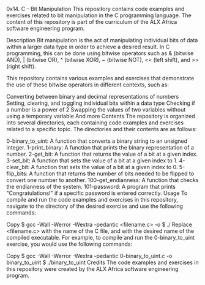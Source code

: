 0x14. C - Bit Manipulation
This repository contains code examples and exercises related to bit manipulation in the C programming language. The content of this repository is part of the curriculum of the ALX Africa software engineering program.

Description
Bit manipulation is the act of manipulating individual bits of data within a larger data type in order to achieve a desired result. In C programming, this can be done using bitwise operators such as & (bitwise AND), | (bitwise OR), ^ (bitwise XOR), ~ (bitwise NOT), << (left shift), and >> (right shift).

This repository contains various examples and exercises that demonstrate the use of these bitwise operators in different contexts, such as:

Converting between binary and decimal representations of numbers
Setting, clearing, and toggling individual bits within a data type
Checking if a number is a power of 2
Swapping the values of two variables without using a temporary variable
And more
Contents
The repository is organized into several directories, each containing code examples and exercises related to a specific topic. The directories and their contents are as follows:

0-binary_to_uint: A function that converts a binary string to an unsigned integer.
1-print_binary: A function that prints the binary representation of a number.
2-get_bit: A function that returns the value of a bit at a given index.
3-set_bit: A function that sets the value of a bit at a given index to 1.
4-clear_bit: A function that sets the value of a bit at a given index to 0.
5-flip_bits: A function that returns the number of bits needed to be flipped to convert one number to another.
100-get_endianness: A function that checks the endianness of the system.
101-password: A program that prints "Congratulations!" if a specific password is entered correctly.
Usage
To compile and run the code examples and exercises in this repository, navigate to the directory of the desired exercise and use the following commands:

Copy
$ gcc -Wall -Werror -Wextra -pedantic <filename.c> -o <executable>
$ ./<executable>
Replace <filename.c> with the name of the C file, and <executable> with the desired name of the compiled executable. For example, to compile and run the 0-binary_to_uint exercise, you would use the following commands:

Copy
$ gcc -Wall -Werror -Wextra -pedantic 0-binary_to_uint.c -o binary_to_uint
$ ./binary_to_uint
Credits
The code examples and exercises in this repository were created by the ALX Africa software engineering program.
